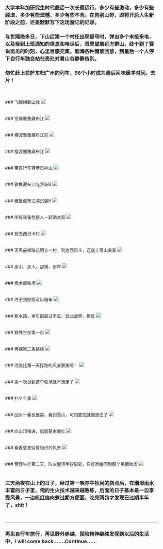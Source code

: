 <!-- 
.. link: 
.. description: 
.. tags: travel , 西藏
.. date: 2014/07/07 20:43:46
.. title: east himalaya cycle trip
.. slug: east-himalaya-cycle-trip
-->


### 大学本科加研究生时代最后一次长假远行，多少有些激动，多少有些顾虑，多少有些遗憾，多少有些不舍。在告别山野，即将开启人生新阶段之前，还是默默写下这场游记的记录。

### 与世隔绝多日，下山后第一个村庄出现信号时，弹出多个未接来电，以及接到上班通知的信息和电话后，眼里望着远方群山，终于到了要说再见的时刻，心里百感交集，脑海各种情景回放，到最后一个人停下自行车独自站在高处对着山谷静静告别。

### 匆忙赶上拉萨东归广州的列车，56个小时成为最后回味缓冲时间。去片！


<br/>
 <br/>
### 飞越横断山脉
 <img src="http://ww4.sinaimg.cn/mw1024/67804861gw1ei4h5ucpvsj21kw16oqao.jpg" max-width="100%"/>
<br/>

<br/>
 <br/>
### 空降雅鲁藏布江
 <img src="http://ww4.sinaimg.cn/mw1024/67804861gw1ei4h627dhoj21kw16owpd.jpg" max-width="100%"/>
<br/>

<br/>
 <br/>
### 横渡雅鲁藏布江前
 <img src="http://ww3.sinaimg.cn/mw1024/67804861gw1ei4h6apzrhj21kw16oaoq.jpg" max-width="100%"/>
<br/>
<br/>

<!-- TEASER_END -->


 <br/>
### 摆渡雅鲁藏布江
 <img src="http://ww4.sinaimg.cn/mw1024/67804861gw1ei4h6guxyvj21kw16owu6.jpg" max-width="100%"/>
<br/>

<br/>
 <br/>
### 带自行车转苯日神山
 <img src="http://ww1.sinaimg.cn/mw1024/67804861gw1ei4hk9wadpj21kw23u7qj.jpg" max-width="100%"/>
<br/>

<br/>
 <br/>
### 雅鲁藏布江吃沙装B
 <img src="http://ww3.sinaimg.cn/mw1024/67804861gw1ei4hmular7j21kw23utmw.jpg" max-width="100%"/>
<br/>

<br/>
 <br/>
### 雅鲁藏布江深沉装B
 <img src="http://ww2.sinaimg.cn/mw1024/67804861gw1ei4h7f6udpj21kw16ogtn.jpg" max-width="100%"/>
<br/>

<br/>
 <br/>
### 所有装备包括人一起晒太阳
 <img src="http://ww2.sinaimg.cn/mw1024/67804861gw1ei4hkcbywhj21kw23uh08.jpg" max-width="100%"/>
<br/>

<br/>
 <br/>
### 登去西日卡村
 <img src="http://ww1.sinaimg.cn/mw1024/67804861gw1ei4hk7a6hoj21kw16o4dw.jpg" max-width="100%"/>
<br/>

<br/>
 <br/>
### 天黑前柳暗花明又一村，到达西日卡，还送上雪山美景
 <img src="http://ww4.sinaimg.cn/mw1024/67804861gw1ei4h73a5tvj21kw16onag.jpg" max-width="100%"/>
<br/>

<br/>
 <br/>
### 那山，那人，那狗，那车
 <img src="http://ww1.sinaimg.cn/mw1024/67804861gw1ei4hkfita1j21kw23u1kx.jpg" max-width="100%"/>
<br/>

<br/>
 <br/>
### 燃木章牧场
 <img src="http://ww1.sinaimg.cn/mw1024/67804861gw1ei4h77qipzj21kw16oayl.jpg" max-width="100%"/>
<br/>

<br/>
 <br/>
### 终于到好路可以骑车
 <img src="http://ww3.sinaimg.cn/mw1024/67804861gw1ei4hd7lijlj21kw16o4qp.jpg" max-width="100%"/>
<br/>

<br/>
 <br/>
### 断水路，单车前面过不去，就此放弃，折反
 <img src="http://ww2.sinaimg.cn/mw1024/67804861gw1ei4hdbtp1zj21kw16otw4.jpg" max-width="100%"/>
<br/>

<br/>
 <br/>
### 野外生存第一日
 <img src="http://ww4.sinaimg.cn/mw1024/67804861gw1ei4hkiayd6j21kw23ue21.jpg" max-width="100%"/>
<br/>

<br/>
 <br/>
### 再探第二条路线
 <img src="http://ww2.sinaimg.cn/mw1024/67804861gw1ei4hdg0vowj21kw16o4np.jpg" max-width="100%"/>
<br/>

<br/>
 <br/>
### 明显比第一天探路的风景要美啊！
 <img src="http://ww1.sinaimg.cn/mw1024/67804861gw1ei4hdjwrtuj21kw16ok7j.jpg" max-width="100%"/>
<br/>

<br/>
 <br/>
### 第一次见到这个牧场就不想走了
 <img src="http://ww2.sinaimg.cn/mw1024/67804861gw1ei4hdo0z7ij21kw16o1fe.jpg" max-width="100%"/>
<br/>

<br/>
 <br/>
### 扫个全景
 <img src="http://ww2.sinaimg.cn/mw1024/67804861gw1ei4hdqt5laj21kw0ciwnn.jpg" max-width="100%"/>
<br/>

<br/>
 <br/>
### 回头一看也很美，看到雪山，可惜要拍就被遮住了
 <img src="http://ww2.sinaimg.cn/mw1024/67804861gw1ei4hduhb45j21kw16oqj4.jpg" max-width="100%"/>
<br/>

<br/>
 <br/>
### 向山顶推进，后面基本靠扛
 <img src="http://ww2.sinaimg.cn/mw1024/67804861gw1ei4hkl5q6yj21kw23uavn.jpg" max-width="100%"/>
<br/>

<br/>
 <br/>
### 看着感觉似曾相识的风景
 <img src="http://ww3.sinaimg.cn/mw1024/67804861gw1ei4hdy65xgj21kw16oqg8.jpg" max-width="100%"/>
<br/>

<br/>
 <br/>
### 荒野生存第二天，队友腹泻手软脚软，只好后撤回到那个美丽牧场
 <img src="http://ww1.sinaimg.cn/mw1024/67804861gw1ei4hkn84muj21kw16odso.jpg" max-width="100%"/>
<br/>
<br/>

### 三天两夜在山上的日子，经过第一晚养牛牧民的指点后，在潮湿雨水丰富的日子里，俺的生火技术越来越熟练，后面的日子基本是一边享受风景，一边叹红烧肉煮过期方便面，吃完两包才发现已过期半年了，shit！
<br/>

 * * *
 
### 再见自行车旅行，再见野外穿越，探险精神继续发挥到以后的生活中，I will come back.......Continue......
